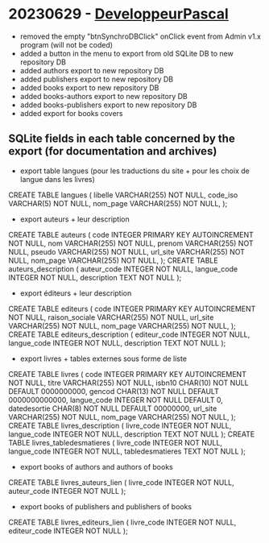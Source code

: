 # 20230629 - [DeveloppeurPascal](https://github.com/DeveloppeurPascal)

* removed the empty "btnSynchroDBClick" onClick event from Admin v1.x program (will not be coded)
* added a button in the menu to export from old SQLite DB to new repository DB
* added authors export to new repository DB
* added publishers export to new repository DB
* added books export to new repository DB
* added books-authors export to new repository DB
* added books-publishers export to new repository DB
* added export for books covers

## SQLite fields in each table concerned by the export (for documentation and archives)

* export table langues (pour les traductions du site + pour les choix de langue dans les livres)

CREATE TABLE langues (
  libelle VARCHAR(255) NOT NULL,
  code_iso VARCHAR(5) NOT NULL,
  nom_page VARCHAR(255) NOT NULL,
);

* export auteurs + leur description

CREATE TABLE auteurs (
  code INTEGER PRIMARY KEY AUTOINCREMENT NOT NULL,
  nom VARCHAR(255) NOT NULL,
  prenom VARCHAR(255) NOT NULL,
  pseudo VARCHAR(255) NOT NULL,
  url_site VARCHAR(255) NOT NULL,
  nom_page VARCHAR(255) NOT NULL,
);
CREATE TABLE auteurs_description (
  auteur_code INTEGER NOT NULL,
  langue_code INTEGER NOT NULL,
  description TEXT NOT NULL
);

* export éditeurs + leur description

CREATE TABLE editeurs (
  code INTEGER PRIMARY KEY AUTOINCREMENT NOT NULL,
  raison_sociale VARCHAR(255) NOT NULL,
  url_site VARCHAR(255) NOT NULL,
  nom_page VARCHAR(255) NOT NULL,
);
CREATE TABLE editeurs_description (
  editeur_code INTEGER NOT NULL,
  langue_code INTEGER NOT NULL,
  description TEXT NOT NULL
);

* export livres + tables externes sous forme de liste

CREATE TABLE livres (
  code INTEGER PRIMARY KEY AUTOINCREMENT NOT NULL,
  titre VARCHAR(255) NOT NULL,
  isbn10 CHAR(10) NOT NULL DEFAULT 0000000000,
  gencod CHAR(13) NOT NULL DEFAULT 0000000000000,
  langue_code INTEGER NOT NULL DEFAULT 0,
  datedesortie CHAR(8) NOT NULL DEFAULT 00000000,
  url_site VARCHAR(255) NOT NULL,
  nom_page VARCHAR(255) NOT NULL,
);
CREATE TABLE livres_description (
  livre_code INTEGER NOT NULL,
  langue_code INTEGER NOT NULL,
  description TEXT NOT NULL
);
CREATE TABLE livres_tabledesmatieres (
  livre_code INTEGER NOT NULL,
  langue_code INTEGER NOT NULL,
  tabledesmatieres TEXT NOT NULL
);

* export books of authors and authors of books

CREATE TABLE livres_auteurs_lien (
  livre_code INTEGER NOT NULL,
  auteur_code INTEGER NOT NULL
);

* export books of publishers and publishers of books

CREATE TABLE livres_editeurs_lien (
  livre_code INTEGER NOT NULL,
  editeur_code INTEGER NOT NULL
);
